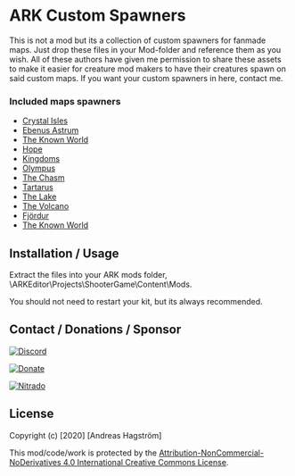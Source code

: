 # ARK Custom Spawners

This is not a mod but its a collection of custom spawners for fanmade maps. Just drop these files in your Mod-folder and reference them as you wish.
All of these authors have given me permission to share these assets to make it easier for creature mod makers to have their creatures spawn on said custom maps. If you want your custom spawners in here, contact me.

### Included maps spawners
* [Crystal Isles](https://steamcommunity.com/sharedfiles/filedetails/?id=804312798)
* [Ebenus Astrum](https://steamcommunity.com/sharedfiles/filedetails/?id=916417001)
* [The Known World](https://steamcommunity.com/sharedfiles/filedetails/?id=1753359782)
* [Hope](https://steamcommunity.com/sharedfiles/filedetails/?id=869946022)
* [Kingdoms](https://steamcommunity.com/sharedfiles/filedetails/?id=1736717251)
* [Olympus](https://steamcommunity.com/sharedfiles/filedetails/?id=970855993)
* [The Chasm](https://steamcommunity.com/sharedfiles/filedetails/?id=1484748491)
* [Tartarus](https://steamcommunity.com/sharedfiles/filedetails/?id=1296355722)
* [The Lake](https://steamcommunity.com/sharedfiles/filedetails/?id=1292749452)
* [The Volcano](https://steamcommunity.com/sharedfiles/filedetails/?id=715028562)
* [Fjördur](https://steamcommunity.com/sharedfiles/filedetails/?id=1838617463)
* [The Known World](https://steamcommunity.com/sharedfiles/filedetails/?id=1753359782)

## Installation / Usage

Extract the files into your ARK mods folder, \ARKEditor\Projects\ShooterGame\Content\Mods\. 

You should not need to restart your kit, but its always recommended.

## Contact / Donations / Sponsor
[![Discord](https://i.imgur.com/DJdX8Sl.png)](https://discord.gg/RjNHWbX)

[![Donate](https://i.imgur.com/aZg9Uef.png)](https://www.paypal.com/cgi-bin/webscr?cmd=_s-xclick&hosted_button_id=VCWZQKLVK35J8)

[![Nitrado](https://i.imgur.com/UnEUi0X.png)](http://nitra.do/prome)

## License

Copyright (c) [2020] [Andreas Hagström]

This mod/code/work is protected by the [Attribution-NonCommercial-NoDerivatives 4.0 International Creative Commons License](https://creativecommons.org/licenses/by-nc-nd/4.0/legalcode).
